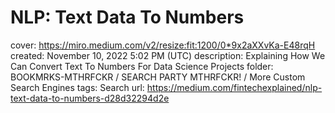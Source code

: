 # NLP: Text Data To Numbers

cover: https://miro.medium.com/v2/resize:fit:1200/0*9x2aXXvKa-E48rqH
created: November 10, 2022 5:02 PM (UTC)
description: Explaining How We Can Convert Text To Numbers For Data Science Projects
folder: BOOKMRKS-MTHRFCKR / SEARCH PARTY MTHRFCKR! / More Custom Search Engines
tags: Search
url: https://medium.com/fintechexplained/nlp-text-data-to-numbers-d28d32294d2e
